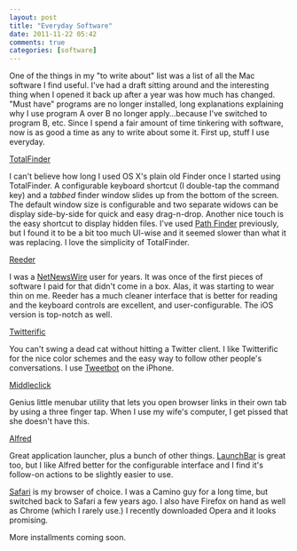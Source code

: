```yaml
---
layout: post  
title: "Everyday Software"  
date: 2011-11-22 05:42  
comments: true  
categories: [software]
---
```


One of the things in my "to write about" list was a list of all the Mac software I find useful. I've had a draft sitting around and the interesting thing when I opened it back up after a year was how much has changed. "Must have" programs are no longer installed, long explanations explaining why I use program A over B no longer apply&hellip;because I've switched to program B, etc. Since I spend a fair amount of time tinkering with software, now is as good a time as any to write about some it. First up, stuff I use everyday.

[TotalFinder][binaryage]

I can't believe how long I used OS X's plain old Finder once I started using TotalFinder. A configurable keyboard shortcut (I double-tap the command key) and a *tabbed* finder window slides up from the bottom of the screen. The default window size is configurable and two separate widows can be display side-by-side for quick and easy drag-n-drop. Another nice touch is the easy shortcut to display hidden files. I've used [Path Finder][cocoatech] previously, but I found it to be a bit too much UI-wise and it seemed slower than what it was replacing. I love the simplicity of TotalFinder.

[Reeder][reederapp]

I was a [NetNewsWire][netnewswireapp] user for years. It was once of the first pieces of software I paid for that didn't come in a box. Alas, it was starting to wear thin on me. Reeder has a much cleaner interface that is better for reading and the keyboard controls are excellent, and user-configurable. The iOS version is top-notch as well.

[Twitterific][iconfactory]

You can't swing a dead cat without hitting a Twitter client. I like Twitterific for the nice color schemes and the easy way to follow other people's conversations. I use [Tweetbot][tapbots] on the iPhone.

[Middleclick][beffa]

Genius little menubar utility that lets you open browser links in their own tab by using a three finger tap. When I use my wife's computer, I get pissed that she doesn't have this.

[Alfred][alfredapp]

Great application launcher, plus a bunch of other things. [LaunchBar][obdev] is great too, but I like Alfred better for the configurable interface and I find it's follow-on actions to be slightly easier to use.

[Safari][safari] is my browser of choice. I was a Camino guy for a long time, but switched back to Safari a few years ago. I also have Firefox on hand  as well as Chrome (which I rarely use.) I recently downloaded Opera and it looks promising.

More installments coming soon.

[alfredapp]: http://www.alfredapp.com/
[beffa]: http://clement.beffa.org/labs/projects/middleclick/
[binaryage]: http://totalfinder.binaryage.com/
[cocoatech]: http://cocoatech.com/
[iconfactory]: http://iconfactory.com/software/twitterrific
[netnewswireapp]: http://netnewswireapp.com/
[obdev]: http://www.obdev.at/products/launchbar/index.html
[reederapp]: http://reederapp.com/mac/
[tapbots]: http://tapbots.com/software/tweetbot/
[safari]: http://www.apple.com/safari/